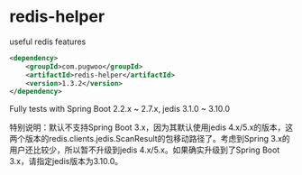 # redis-helper
useful redis features

```xml
<dependency>
	<groupId>com.pugwoo</groupId>
	<artifactId>redis-helper</artifactId>
	<version>1.3.2</version>
</dependency>
```

Fully tests with Spring Boot 2.2.x ~ 2.7.x, jedis 3.1.0 ~ 3.10.0

特别说明：默认不支持Spring Boot 3.x，因为其默认使用jedis 4.x/5.x的版本，这两个版本的redis.clients.jedis.ScanResult的包移动路径了。考虑到Spring 3.x的用户还比较少，所以暂不升级到jedis 4.x/5.x。如果确实升级到了Spring Boot 3.x，请指定jedis版本为3.10.0。
